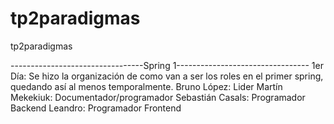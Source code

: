 # tp2paradigmas
tp2paradigmas

---------------------------------Spring 1---------------------------------
1er Día: Se hizo la organización de como van a ser los roles en el primer spring, quedando así al menos temporalmente.
Bruno López: Lider
Martín Mekekiuk: Documentador/programador
Sebastián Casals: Programador Backend
Leandro: Programador Frontend
